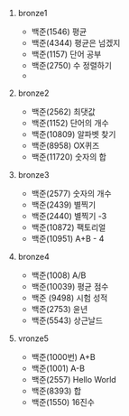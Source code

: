1. bronze1
    -   백준(1546) 평균
    -   백준(4344) 평균은 넘겠지
    -   백준(1157) 단어 공부
    -   백준(2750) 수 정렬하기
    -   
2. bronze2
    -   백준(2562) 최댓값
    -   백준(1152) 단어의 개수
    -   백준(10809) 알파벳 찾기
    -   백준(8958) OX퀴즈
    -   백준(11720) 숫자의 합
3. bronze3
    -   백준(2577) 숫자의 개수
    -   백준(2439) 별찍기
    -   백준(2440) 별찍기 -3
    -   백준(10872) 팩토리얼
    -   백준(10951) A+B - 4
4. bronze4
    -   백준(1008) A/B
    -   백준(10039) 평균 점수
    -   백준 (9498) 시험 성적
    -   백준(2753) 윤년
    -   백준(5543) 상근날드

5. vronze5
    -   백준(1000번) A+B 
    -   백준(1001) A-B
    -   백준(2557) Hello World
    -   백준(8393) 합
    -   백준(1550) 16진수
